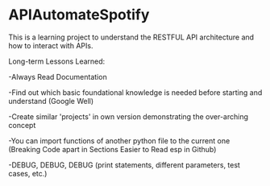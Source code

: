 # APIAutomateSpotify
This is a learning project to understand the RESTFUL API architecture and how to interact with APIs.



Long-term Lessons Learned:

-Always Read Documentation

-Find out which basic foundational knowledge is needed before starting and understand (Google Well)

-Create similar 'projects' in own version demonstrating the over-arching concept

-You can import functions of another python file to the current one (Breaking Code apart in Sections Easier to Read esp in Github)

-DEBUG, DEBUG, DEBUG (print statements, different parameters, test cases, etc.)

